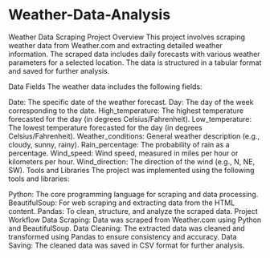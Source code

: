 # Weather-Data-Analysis
Weather Data Scraping Project
Overview
This project involves scraping weather data from Weather.com and extracting detailed weather information. The scraped data includes daily forecasts with various weather parameters for a selected location. The data is structured in a tabular format and saved for further analysis.

Data Fields
The weather data includes the following fields:

Date: The specific date of the weather forecast.
Day: The day of the week corresponding to the date.
High_temperature: The highest temperature forecasted for the day (in degrees Celsius/Fahrenheit).
Low_temperature: The lowest temperature forecasted for the day (in degrees Celsius/Fahrenheit).
Weather_conditions: General weather description (e.g., cloudy, sunny, rainy).
Rain_percentage: The probability of rain as a percentage.
Wind_speed: Wind speed, measured in miles per hour or kilometers per hour.
Wind_direction: The direction of the wind (e.g., N, NE, SW).
Tools and Libraries
The project was implemented using the following tools and libraries:

Python: The core programming language for scraping and data processing.
BeautifulSoup: For web scraping and extracting data from the HTML content.
Pandas: To clean, structure, and analyze the scraped data.
Project Workflow
Data Scraping: Data was scraped from Weather.com using Python and BeautifulSoup.
Data Cleaning: The extracted data was cleaned and transformed using Pandas to ensure consistency and accuracy.
Data Saving: The cleaned data was saved in CSV format for further analysis.
